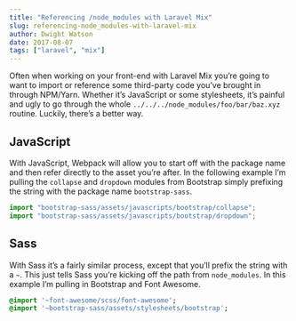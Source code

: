 ```yaml
---
title: "Referencing /node_modules with Laravel Mix"
slug: referencing-node_modules-with-laravel-mix
author: Dwight Watson
date: 2017-08-07
tags: ["laravel", "mix"]
---
```


Often when working on your front-end with Laravel Mix you’re going to want to import or reference some third-party code you’ve brought in through NPM/Yarn. Whether it’s JavaScript or some stylesheets, it’s painful and ugly to go through the whole `../../../node_modules/foo/bar/baz.xyz` routine. Luckily, there’s a better way.

## JavaScript

With JavaScript, Webpack will allow you to start off with the package name and then refer directly to the asset you’re after. In the following example I’m pulling the `collapse` and `dropdown` modules from Bootstrap simply prefixing the string with the package name `bootstrap-sass`.

```js
import "bootstrap-sass/assets/javascripts/bootstrap/collapse";
import "bootstrap-sass/assets/javascripts/bootstrap/dropdown";
```

## Sass

With Sass it’s a fairly similar process, except that you’ll prefix the string with a `~`. This just tells Sass you’re kicking off the path from `node_modules`. In this example I’m pulling in Bootstrap and Font Awesome.

```sass
@import '~font-awesome/scss/font-awesome';
@import '~bootstrap-sass/assets/stylesheets/bootstrap';
```

